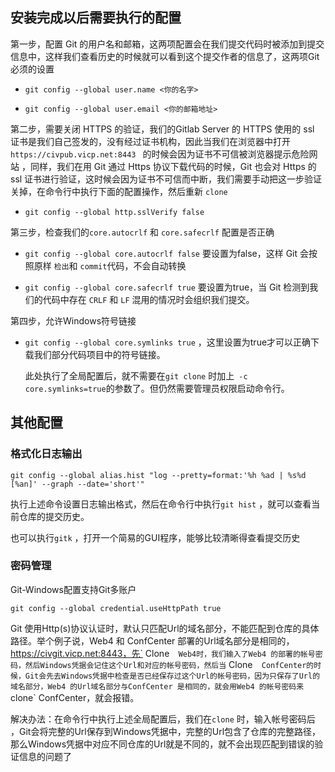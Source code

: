 ## 安装完成以后需要执行的配置

第一步，配置 Git 的用户名和邮箱，这两项配置会在我们提交代码时被添加到提交信息中，这样我们查看历史的时候就可以看到这个提交作者的信息了，这两项Git必须的设置

- `git config --global user.name <你的名字>`

- `git config --global user.email <你的邮箱地址>`


第二步，需要关闭 HTTPS 的验证，我们的Gitlab Server 的 HTTPS 使用的 ssl 证书是我们自己签发的，没有经过证书机构，因此当我们在浏览器中打开 `https://civpub.vicp.net:8443 ` 的时候会因为证书不可信被浏览器提示危险网站 ，同样，我们在用 Git 通过 Https 协议下载代码的时候，Git 也会对 Https 的 ssl 证书进行验证，这时候会因为证书不可信而中断，我们需要手动把这一步验证关掉，在命令行中执行下面的配置操作，然后重新 `clone` 

- `git config --global http.sslVerify false` 


第三步，检查我们的`core.autocrlf` 和 `core.safecrlf` 配置是否正确

- `git config --global core.autocrlf false` 要设置为false，这样 Git 会按照原样 `检出`和 `commit`代码，不会自动转换

- `git config --global core.safecrlf true` 要设置为true，当 Git 检测到我们的代码中存在 `CRLF`  和 `LF` 混用的情况时会组织我们提交。


第四步，允许Windows符号链接

- `git config --global core.symlinks true` ，这里设置为true才可以正确下载我们部分代码项目中的符号链接。

  此处执行了全局配置后，就不需要在`git clone` 时加上` -c core.symlinks=true`的参数了。但仍然需要管理员权限启动命令行。



## 其他配置

### 格式化日志输出

`git config --global alias.hist "log --pretty=format:'%h %ad | %s%d [%an]' --graph --date='short'"`

执行上述命令设置日志输出格式，然后在命令行中执行`git hist` ，就可以查看当前仓库的提交历史。

也可以执行`gitk` ，打开一个简易的GUI程序，能够比较清晰得查看提交历史



### 密码管理

Git-Windows配置支持Git多账户

`git config --global credential.useHttpPath true` 

Git 使用Http(s)协议认证时，默认只匹配Url的域名部分，不能匹配到仓库的具体路径。举个例子说，Web4 和 ConfCenter 部署的Url域名部分是相同的，https://civgit.vicp.net:8443，先` Clone`  Web4时，我们输入了Web4 的部署的帐号密码，然后Windows凭据会记住这个Url和对应的帐号密码，然后当` Clone`  ConfCenter的时候，Git会先去Windows凭据中检查是否已经保存过这个Url的帐号密码，因为只保存了Url的域名部分，Web4 的Url域名部分与ConfCenter 是相同的，就会用Web4 的帐号密码来`clone` ConfCenter，就会报错。

解决办法：在命令行中执行上述全局配置后，我们在`clone` 时，输入帐号密码后 ，Git会将完整的Url保存到Windows凭据中，完整的Url包含了仓库的完整路径，那么Windows凭据中对应不同仓库的Url就是不同的，就不会出现匹配到错误的验证信息的问题了